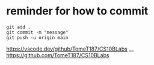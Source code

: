 # reminder for how to commit
```
git add . 
git commit -m "message"
git push -u origin main
 ```
https://vscode.dev/github/TomeT187/CS10BLabs __
https://github.com/TomeT187/CS10BLabs